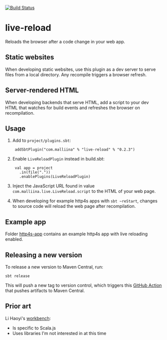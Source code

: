 [![Build Status](https://github.com/malliina/live-reload/workflows/Test/badge.svg)](https://github.com/malliina/live-reload/actions)

# live-reload

Reloads the browser after a code change in your web app.

## Static websites

When developing static websites, use this plugin as a dev server to serve files from a local directory. 
Any recompile triggers a browser refresh.

## Server-rendered HTML

When developing backends that serve HTML, add a script to your dev HTML that watches for build events and
refreshes the browser on recompilation.

## Usage

1. Add to `project/plugins.sbt`:

        addSbtPlugin("com.malliina" % "live-reload" % "0.2.3")

1. Enable `LiveReloadPlugin` instead in build.sbt:

        val app = project
          .in(file("."))
          .enablePlugins(LiveReloadPlugin)

1. Inject the JavaScript URL found in value `com.malliina.live.LiveReload.script` to the HTML of your web page.

1. When developing for example http4s apps with `sbt ~reStart`, changes to source code will reload the web page after recompilation.

## Example app

Folder [http4s-app](http4s-app) contains an example http4s app with live reloading enabled.

## Releasing a new version

To release a new version to Maven Central, run:

    sbt release
    
This will push a new tag to version control, which triggers this [GitHub Action](.github/workflows/release.yml) that 
pushes artifacts to Maven Central.

## Prior art

Li Haoyi's [workbench](https://github.com/lihaoyi/workbench):

- Is specific to Scala.js
- Uses libraries I'm not interested in at this time
